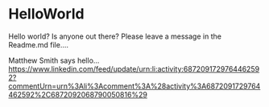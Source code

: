 # HelloWorld
Hello world? Is anyone out there? Please leave a message in the Readme.md file....

Matthew Smith says hello...
https://www.linkedin.com/feed/update/urn:li:activity:6872091729764462592?commentUrn=urn%3Ali%3Acomment%3A%28activity%3A6872091729764462592%2C6872092068790050816%29